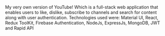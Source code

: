 My very own version of YouTube! Which is a full-stack web application that enables users to like, dislike, subscribe to channels and search for content along with user
authentication.
Technologies used were:
Material UI,
React,
Redux ToolKit,
Firebase Authentication,
NodeJs,
ExpressJs,
MongoDB,
JWT and
Rapid API

